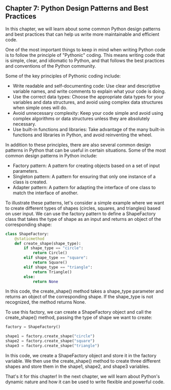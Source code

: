 ## Chapter 7: Python Design Patterns and Best Practices

In this chapter, we will learn about some common Python design patterns and best practices that can help us write more maintainable and efficient code.

One of the most important things to keep in mind when writing Python code is to follow the principle of "Pythonic" coding. This means writing code that is simple, clear, and idiomatic to Python, and that follows the best practices and conventions of the Python community.

Some of the key principles of Pythonic coding include:

- Write readable and self-documenting code: Use clear and descriptive variable names, and write comments to explain what your code is doing.
- Use the correct data types: Choose the appropriate data types for your variables and data structures, and avoid using complex data structures when simple ones will do.
- Avoid unnecessary complexity: Keep your code simple and avoid using complex algorithms or data structures unless they are absolutely necessary.
- Use built-in functions and libraries: Take advantage of the many built-in functions and libraries in Python, and avoid reinventing the wheel.

In addition to these principles, there are also several common design patterns in Python that can be useful in certain situations. Some of the most common design patterns in Python include:

- Factory pattern: A pattern for creating objects based on a set of input parameters.
- Singleton pattern: A pattern for ensuring that only one instance of a class is created.
- Adapter pattern: A pattern for adapting the interface of one class to match the interface of another.

To illustrate these patterns, let's consider a simple example where we want to create different types of shapes (circles, squares, and triangles) based on user input. We can use the factory pattern to define a ShapeFactory class that takes the type of shape as an input and returns an object of the corresponding shape:

```python
class ShapeFactory:
    @staticmethod
    def create_shape(shape_type):
        if shape_type == "circle":
            return Circle()
        elif shape_type == "square":
            return Square()
        elif shape_type == "triangle":
            return Triangle()
        else:
            return None
```

In this code, the create_shape() method takes a shape_type parameter and returns an object of the corresponding shape. If the shape_type is not recognized, the method returns None.

To use this factory, we can create a ShapeFactory object and call the create_shape() method, passing the type of shape we want to create:

```python
factory = ShapeFactory()

shape1 = factory.create_shape("circle")
shape2 = factory.create_shape("square")
shape3 = factory.create_shape("triangle")
```

In this code, we create a ShapeFactory object and store it in the factory variable. We then use the create_shape() method to create three different shapes and store them in the shape1, shape2, and shape3 variables.

That's it for this chapter! In the next chapter, we will learn about Python's dynamic nature and how it can be used to write flexible and powerful code.